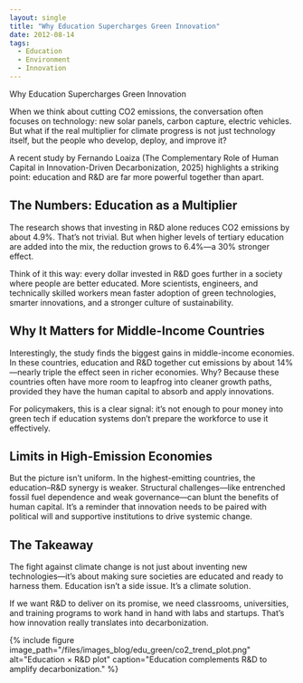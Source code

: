 ```yaml
---
layout: single
title: "Why Education Supercharges Green Innovation"
date: 2012-08-14
tags:
  - Education
  - Environment
  - Innovation  
---
```


Why Education Supercharges Green Innovation

When we think about cutting CO2 emissions, the conversation often focuses on technology: new solar panels, carbon capture, electric vehicles. But what if the real multiplier for climate progress is not just technology itself, but the people who develop, deploy, and improve it?

A recent study by Fernando Loaiza (The Complementary Role of Human Capital in Innovation-Driven Decarbonization, 2025) highlights a striking point: education and R&D are far more powerful together than apart.

## The Numbers: Education as a Multiplier

The research shows that investing in R&D alone reduces CO2 emissions by about 4.9%. That’s not trivial. But when higher levels of tertiary education are added into the mix, the reduction grows to 6.4%—a 30% stronger effect.

Think of it this way: every dollar invested in R&D goes further in a society where people are better educated. More scientists, engineers, and technically skilled workers mean faster adoption of green technologies, smarter innovations, and a stronger culture of sustainability.

## Why It Matters for Middle-Income Countries

Interestingly, the study finds the biggest gains in middle-income economies. In these countries, education and R&D together cut emissions by about 14%—nearly triple the effect seen in richer economies. Why? Because these countries often have more room to leapfrog into cleaner growth paths, provided they have the human capital to absorb and apply innovations.

For policymakers, this is a clear signal: it’s not enough to pour money into green tech if education systems don’t prepare the workforce to use it effectively.

## Limits in High-Emission Economies

But the picture isn’t uniform. In the highest-emitting countries, the education–R&D synergy is weaker. Structural challenges—like entrenched fossil fuel dependence and weak governance—can blunt the benefits of human capital. It’s a reminder that innovation needs to be paired with political will and supportive institutions to drive systemic change.

## The Takeaway

The fight against climate change is not just about inventing new technologies—it’s about making sure societies are educated and ready to harness them. Education isn’t a side issue. It’s a climate solution.

If we want R&D to deliver on its promise, we need classrooms, universities, and training programs to work hand in hand with labs and startups. That’s how innovation really translates into decarbonization.

{% include figure image_path="/files/images_blog/edu_green/co2_trend_plot.png" alt="Education × R&D plot" caption="Education complements R&D to amplify decarbonization." %}
